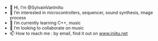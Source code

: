 - 👋 Hi, I’m @SylvainVanIniitu
- 👀 I’m interested in microcontrollers, sequencer, sound synthesis, image process
- 🌱 I’m currently learning C++, music
- 💞️ I’m looking to collaborate on music
- 📫 How to reach me : by email, find it out on www.iniitu.net 

<!---
SylvainVanIniitu/SylvainVanIniitu is a ✨ special ✨ repository because its `README.md` (this file) appears on your GitHub profile.
You can click the Preview link to take a look at your changes.
--->
